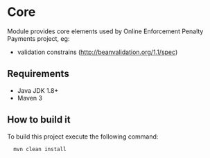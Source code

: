 Core
================

Module provides core elements used by Online Enforcement Penalty Payments project, eg:

 * validation constrains (http://beanvalidation.org/1.1/spec)

## Requirements

 * Java JDK 1.8+
 * Maven 3

## How to build it

To build this project execute the following command:

```bash
  mvn clean install
```